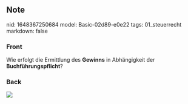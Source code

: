 ## Note
nid: 1648367250684
model: Basic-02d89-e0e22
tags: 01_steuerrecht
markdown: false

### Front
Wie erfolgt die Ermittlung des <b>Gewinns</b> in Abhängigkeit der
<b>Buchführungspflicht</b>?

### Back
<img src="paste-d7daa028e46afa27f6f58869994cabc3f4a12eb1.jpg">
